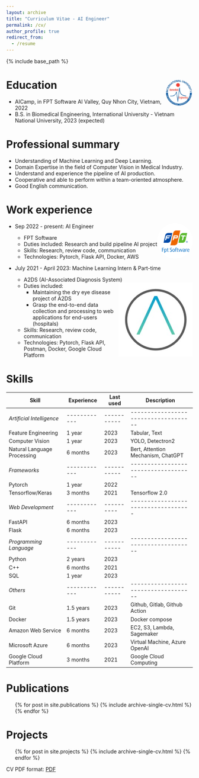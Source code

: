 ```yaml
---
layout: archive
title: "Curriculum Vitae - AI Engineer"
permalink: /cv/
author_profile: true
redirect_from:
  - /resume
---
```


{% include base_path %}

Education <img src="../images/BME.png" align="right" width="15%" style="border-radius:55%;">
======
* AICamp, in FPT Software AI Valley, Quy Nhon City, Vietnam, 2022 
* B.S. in Biomedical Engineering, International University - Vietnam National University, 2023 (expected)

Professional summary
======
- Understanding of Machine Learning and Deep Learning. 
- Domain Expertise in the field of Computer Vision in Medical Industry.
- Understand and experience the pipeline of AI production.
- Cooperative and able to perform within a team-oriented atmosphere.
- Good English communication.

Work experience
======
* Sep 2022 - present: AI Engineer <img src="../images/FPT.png" align="right" width="20%" style="border-radius:55%;">
  * FPT Software 
  * Duties included: Research and build pipeline AI project
  * Skills: Research, review code, communication
  * Technologies: Pytorch, Flask API, Docker, AWS

* July 2021 - April 2023: Machine Learning Intern & Part-time 
  * A2DS (AI-Associated Diagnosis System) <img src="../images/A2DS.jpg" align="right">
  * Duties included: 
    * Maintaining the dry eye disease project of A2DS
    * Grasp the end-to-end data collection and processing to web applications for end-users (hospitals)
  * Skills: Research, review code, communication
  * Technologies: Pytorch, Flask API, Postman, Docker, Google Cloud Platform
  
Skills
======

| **Skill**                   | **Experience** | **Last used** | **Description**            |
|-----------------------------|------------|-----------|------------------------------------|
| *Artificial Intelligence*   |------------|-----------|------------------------------------|
| Feature Engineering         | 1 year     | 2023      | Tabular, Text                      |
| Computer Vision             | 1 year     | 2023      | YOLO, Detectron2                   |
| Natural Language Processing | 6 months   | 2023      | Bert, Attention Mechanism, ChatGPT |
| *Frameworks*                |------------|-----------|------------------------------------|
| Pytorch                     | 1 year     | 2022      |                                    |
| Tensorflow/Keras            | 3 months   | 2021      | Tensorflow 2.0                     |
| *Web Development*           |------------| ----------| -----------------------------------|
| FastAPI                     | 6 months   | 2023      |                                    |
| Flask                       | 6 months   | 2023      |                                    |
| *Programming Language*      |------------|-----------|------------------------------------|
| Python                      | 2 years    | 2023      |                                    |
| C++                         | 6 months   | 2021      |                                    |
| SQL                         | 1 year     | 2023      |                                    |
| *Others*                    |------------|-----------|------------------------------------|
| Git                         | 1.5 years  | 2023      | Github, Gitlab, Github Action      |
| Docker                      | 1.5 years  | 2023      | Docker compose                     |
| Amazon Web Service          | 6 months   | 2023      | EC2, S3, Lambda, Sagemaker         |
| Microsoft Azure             | 6 months   | 2023      | Virtual Machine, Azure OpenAI      |
| Google Cloud Platform       | 3 months   | 2021      | Google Cloud Computing             |

Publications
======
  <ul>{% for post in site.publications %}
    {% include archive-single-cv.html %}
  {% endfor %}</ul>
  
Projects
======
  <ul>{% for post in site.projects %}
    {% include archive-single-cv.html %}
  {% endfor %}</ul>
  
CV PDF format: <a href="../files/CV_MachineLearningEngineer_VoNguyenKhoi.pdf"> PDF</a>